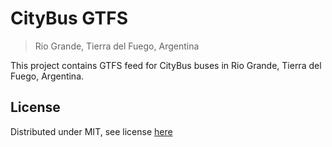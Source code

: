 # CityBus GTFS
> Rio Grande, Tierra del Fuego, Argentina

This project contains GTFS feed for CityBus buses in Rio Grande, Tierra del Fuego, Argentina.

## License

Distributed under MIT, see license [here](LICENSE)
